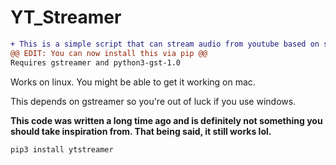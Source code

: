 # YT_Streamer
```diff
+ This is a simple script that can stream audio from youtube based on search results you give.
@@ EDIT: You can now install this via pip @@
Requires gstreamer and python3-gst-1.0
```
Works on linux.
You might be able to get it working on mac.

This depends on gstreamer so you're out of luck if you use windows.

**This code was written a long time ago and is definitely not something you should take inspiration from. That being said, it still works lol.**


```pip3 install ytstreamer```

